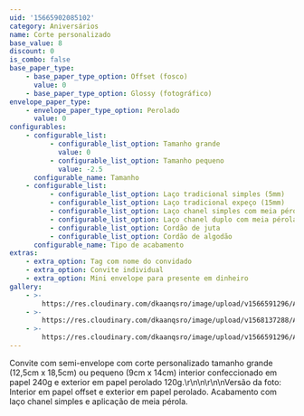 ```yaml
---
uid: '15665902085102'
category: Aniversários
name: Corte personalizado
base_value: 8
discount: 0
is_combo: false
base_paper_type:
    - base_paper_type_option: Offset (fosco)
      value: 0
    - base_paper_type_option: Glossy (fotográfico)
envelope_paper_type:
    - envelope_paper_type_option: Perolado
      value: 0
configurables:
    - configurable_list:
          - configurable_list_option: Tamanho grande
            value: 0
          - configurable_list_option: Tamanho pequeno
            value: -2.5
      configurable_name: Tamanho
    - configurable_list:
          - configurable_list_option: Laço tradicional simples (5mm)
          - configurable_list_option: Laço tradicional expeço (15mm)
          - configurable_list_option: Laço chanel simples com meia pérola
          - configurable_list_option: Laço chanel duplo com meia pérola
          - configurable_list_option: Cordão de juta
          - configurable_list_option: Cordão de algodão
      configurable_name: Tipo de acabamento
extras:
    - extra_option: Tag com nome do convidado
    - extra_option: Convite individual
    - extra_option: Mini envelope para presente em dinheiro
gallery:
    - >-
        https://res.cloudinary.com/dkaanqsro/image/upload/v1566591296/Anivers%C3%A1rios/Convite_corte_personalizado_1_h9xpwd.jpg
    - >-
        https://res.cloudinary.com/dkaanqsro/image/upload/v1568137288/Anivers%C3%A1rios/Convite_corte_personalizado_3_puera4.jpg
    - >-
        https://res.cloudinary.com/dkaanqsro/image/upload/v1566591296/Anivers%C3%A1rios/Convite_corte_personalizado_2_bsjot5.jpg
---
```


Convite com semi-envelope com corte personalizado tamanho grande (12,5cm x 18,5cm) ou pequeno (9cm x 14cm) interior confeccionado em papel 240g e exterior em papel perolado 120g.\r\n\n\r\n\nVersão da foto: Interior em papel offset e exterior em papel perolado. Acabamento com laço chanel simples e aplicação de meia pérola.
